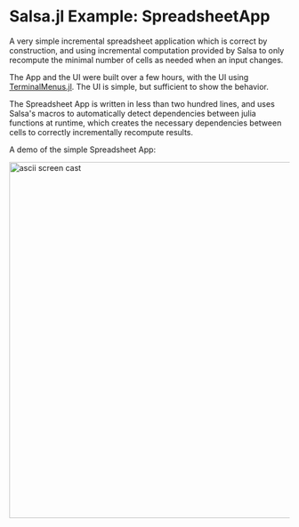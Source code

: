 # Salsa.jl Example: SpreadsheetApp

A very simple incremental spreadsheet application which is correct by construction, and
using incremental computation provided by Salsa to only recompute the minimal number of
cells as needed when an input changes.

The App and the UI were built over a few hours, with the UI using
[TerminalMenus.jl](https://github.com/nick-paul/TerminalMenus.jl). The UI is simple, but
sufficient to show the behavior.

The Spreadsheet App is written in less than two hundred lines, and uses Salsa's
macros to automatically detect dependencies between julia functions at runtime, which
creates the necessary dependencies between cells to correctly incrementally recompute
results.

A demo of the simple Spreadsheet App:

<a href="https://asciinema.org/a/DmXipKlztALrzSF0vnrK86Lle"><img alt="ascii screen cast" src="https://asciinema.org/a/DmXipKlztALrzSF0vnrK86Lle.svg" align="center" width="640" ></a>
